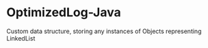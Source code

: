 # OptimizedLog-Java
Custom data structure, storing any instances of Objects representing LinkedList

